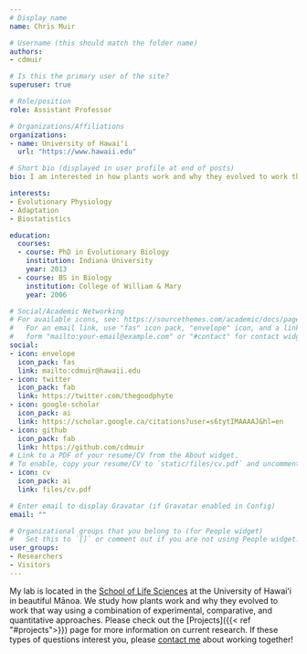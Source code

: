 ```yaml
---
# Display name
name: Chris Muir

# Username (this should match the folder name)
authors:
- cdmuir

# Is this the primary user of the site?
superuser: true

# Role/position
role: Assistant Professor

# Organizations/Affiliations
organizations:
- name: University of Hawaiʻi
  url: "https://www.hawaii.edu"

# Short bio (displayed in user profile at end of posts)
bio: I am interested in how plants work and why they evolved to work that way.

interests:
- Evolutionary Physiology
- Adaptation
- Biostatistics

education:
  courses:
  - course: PhD in Evolutionary Biology
    institution: Indiana University
    year: 2013
  - course: BS in Biology
    institution: College of William & Mary
    year: 2006

# Social/Academic Networking
# For available icons, see: https://sourcethemes.com/academic/docs/page-builder/#icons
#   For an email link, use "fas" icon pack, "envelope" icon, and a link in the
#   form "mailto:your-email@example.com" or "#contact" for contact widget.
social:
- icon: envelope
  icon_pack: fas
  link: mailto:cdmuir@hawaii.edu
- icon: twitter
  icon_pack: fab
  link: https://twitter.com/thegoodphyte
- icon: google-scholar
  icon_pack: ai
  link: https://scholar.google.ca/citations?user=s6tytIMAAAAJ&hl=en
- icon: github
  icon_pack: fab
  link: https://github.com/cdmuir
# Link to a PDF of your resume/CV from the About widget.
# To enable, copy your resume/CV to `static/files/cv.pdf` and uncomment the lines below.
- icon: cv
  icon_pack: ai
  link: files/cv.pdf

# Enter email to display Gravatar (if Gravatar enabled in Config)
email: ""

# Organizational groups that you belong to (for People widget)
#   Set this to `[]` or comment out if you are not using People widget.
user_groups:
- Researchers
- Visitors
---
```


My lab is located in the [School of Life Sciences](https://lifesciences.manoa.hawaii.edu/) at the University of Hawaiʻi in beautiful M&amacr;noa. We study how plants work and why they evolved to work that way using a combination of experimental, comparative, and quantitative approaches. Please check out the [Projects]({{< ref "#projects">}}) page for more information on current research. If these types of questions interest you, please [contact me](mailto:cdmuir@hawaii.edu) about working together!
